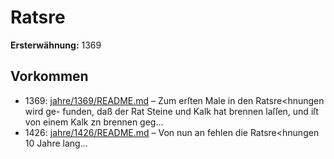 # Ratsre

**Ersterwähnung:** 1369

## Vorkommen
- 1369: [jahre/1369/README.md](../jahre/1369/README.md) – Zum erſten Male in den Ratsre<hnungen wird ge-
funden, daß der Rat Steine und Kalk hat brennen laſſen,
und iſt von einem Kalk zn brennen geg...
- 1426: [jahre/1426/README.md](../jahre/1426/README.md) – Von nun an fehlen die Ratsre<hnungen 10 Jahre lang...
